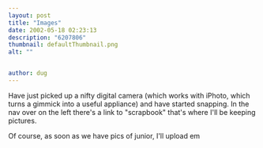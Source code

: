 ```yaml
---
layout: post
title: "Images"
date: 2002-05-18 02:23:13
description: "6207806"
thumbnail: defaultThumbnail.png
alt: ""


author: dug
---
```


<p>Have just picked up a nifty digital camera (which works with iPhoto, which turns a gimmick into a useful appliance) and have started snapping. In the nav over on the left there's a link to "scrapbook" that's where I'll be keeping pictures.</p>

<p>Of course, as soon as we have pics of junior, I'll upload em</p>
